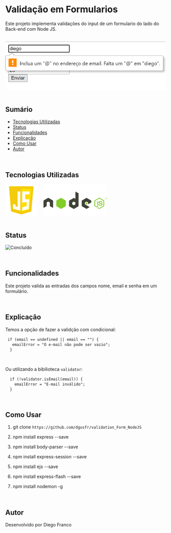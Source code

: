 # Validação em Formularios

Este projeto implementa validações do input de um formulario do lado do Back-end com Node JS.

<br>

<div align="center">
  <img src="img/logo.png" alt="Imagem do Projeto" width="600">
</div>

<br>

## Sumário

- [Tecnologias Utilizadas](#tecnologias-utilizadas)
- [Status](#status)
- [Funcionalidades](#funcionalidades)
- [Explicação](#explicação)
- [Como Usar](#como-usar)
- [Autor](#autor)

<br>

## Tecnologias Utilizadas

<div style="display: flex; flex-direction: row;">
  <div style="margin-right: 20px; display: flex; justify-content: flex-start;">
    <img src="img/js.png" alt="Logo Linguagem" width="100"/>
  </div>
  <div style="margin-right: 20px; display: flex; justify-content: flex-start;">
    <img src="img/node.png" alt="Logo Linguagem" width="200"/>
  </div>
</div>

<br>

## Status

![Concluído](http://img.shields.io/static/v1?label=STATUS&message=CONCLUIDO&color=GREEN&style=for-the-badge)

<br>

## Funcionalidades

Este projeto valida as entradas dos campos nome, email e senha em um formulário.

<br>

## Explicação

Temos a opção de fazer a validção com condicional:

```
 if (email == undefined || email == "") {
   emailError = "O e-mail não pode ser vazio";
  }
```
<br>

Ou utilizando a bibilioteca `validator`:

```
  if (!validator.isEmail(email)) {
    emailError = "E-mail inválido";
  }
```
<br>

## Como Usar

1. git clone `https://github.com/dgusfr/validation_Form_NodeJS`

2. npm install express --save

3. npm install body-parser --save

4. npm install express-session --save

5. npm install ejs --save

6. npm install express-flash --save

7. npm install nodemon -g



<br>

## Autor

Desenvolvido por Diego Franco
